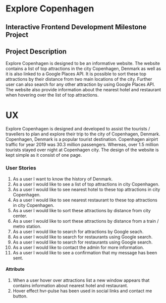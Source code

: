 # Explore Copenhagen

## Interactive Frontend Development Milestone Project

## Project Description

Explore Copenhagen is designed to be an informative website. The website contains a list of top attractions in the city
Copenhagen, Denmark as well as it is also linked to a Google Places API. It is possible to sort these top attractions by their 
distance from two main locations of the city. Further user can also search for any other attraction by using Google Places API.
The website also provide information about the nearest hotel and restaurant when hovering over the list of top attractions.

# UX

Explore Copenhagen is designed and developed to assist the tourists / travellers to plan and explore their trip to the city of 
Copenhagen, Denmark. Copenhagen, Denmark is a popular tourist destination. Copenhagen airpirt traffic for year 2019
was 30.3 million passengers. Whereas, over 1.5 million tourists stayed over night at Copenhagen city. The design of the website
is kept simple as it consist of one page. 

### User Stories

1. As a user I want to know the history of Denmark.
2. As a user I would like to see a list of top attractions in city Copenhagen.
3. As a user I would like to see nearest hotel to these top attractions in city Copenhagen.
4. As a user I would like to see nearest restaurant to these top attractions in city Copenhagen.
5. As a user I would like to sort these attractions by distance from city center.
6. As a user I would like to sort these attractions by distance from a train / metro station.
7. As a user I would like to search for attractions by Google seach.
8. As a user I would like to search for restaurants using Google search.
9. As a user I would like to search for restaurants using Google search.
10. As a user I would like to contact the admin for more information.
11. As a user I would like to see a confirmation that my message has been sent.

#### Attribute
1. When a user hover over attractions list a new window appears that contains information about nearest hotel and restaurant.
2. Hover effect hvr-pulse has been used in social links and contact me button.



